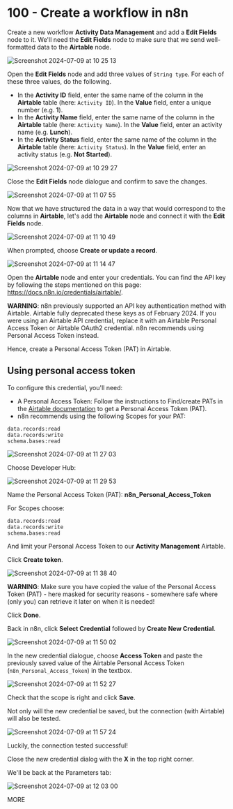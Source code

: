 # 100 - Create a workflow in n8n

Create a new workflow **Activity Data Management** and add a **Edit Fields** node to it. We'll need the **Edit Fields** node to make sure that we send well-formatted data to the **Airtable** node.

![Screenshot 2024-07-09 at 10 25 13](https://github.com/vanHeemstraSystems/n8n-airtable/assets/1499433/c33c96d9-70ed-45e1-a872-58eb4e44a708)

Open the **Edit Fields** node and add three values of ```String type```. For each of these three values, do the following.

- In the **Activity ID** field, enter the same name of the column in the **Airtable** table (here: ```Activity ID```). In the **Value** field, enter a unique number (e.g. **1**).
- In the **Activity Name** field, enter the same name of the column in the **Airtable** table (here: ```Activity Name```). In the **Value** field, enter an activity name (e.g. **Lunch**).
- In the **Activity Status** field, enter the same name of the column in the **Airtable** table (here: ```Activity Status```). In the **Value** field, enter an activity status (e.g. **Not Started**).

![Screenshot 2024-07-09 at 10 29 27](https://github.com/vanHeemstraSystems/n8n-airtable/assets/1499433/cd5ecc53-be1d-4b3f-b60c-b1ede8ba9b5f)

Close the **Edit Fields** node dialogue and confirm to save the changes. 

![Screenshot 2024-07-09 at 11 07 55](https://github.com/vanHeemstraSystems/n8n-airtable/assets/1499433/47fe3929-fe62-4af4-a1b7-3d93819e5110)

Now that we have structured the data in a way that would correspond to the columns in **Airtable**, let's add the **Airtable** node and connect it with the **Edit Fields** node.

![Screenshot 2024-07-09 at 11 10 49](https://github.com/vanHeemstraSystems/n8n-airtable/assets/1499433/15dae71b-eb65-4072-9e5f-7189ad17ac50)

When prompted, choose **Create or update a record**.

![Screenshot 2024-07-09 at 11 14 47](https://github.com/vanHeemstraSystems/n8n-airtable/assets/1499433/ac4cd592-a0ac-48b4-acca-0ae6cc7a080c)

Open the **Airtable** node and enter your credentials. You can find the API key by following the steps mentioned on this page: https://docs.n8n.io/credentials/airtable/.

**WARNING**: n8n previously supported an API key authentication method with Airtable. Airtable fully deprecated these keys as of February 2024. If you were using an Airtable API credential, replace it with an Airtable Personal Access Token or Airtable OAuth2 credential. n8n recommends using Personal Access Token instead.

Hence, create a Personal Access Token (PAT) in Airtable.

## Using personal access token
To configure this credential, you'll need:

- A Personal Access Token: Follow the instructions to Find/create PATs in the [Airtable documentation](https://support.airtable.com/docs/creating-personal-access-tokens#understanding-the-basics-of-personal-access-tokens) to get a Personal Access Token (PAT).
- n8n recommends using the following Scopes for your PAT:

```
data.records:read
data.records:write
schema.bases:read
```

![Screenshot 2024-07-09 at 11 27 03](https://github.com/vanHeemstraSystems/n8n-airtable/assets/1499433/053c59eb-543e-45e4-9553-8236a59b64e4)

Choose Developer Hub:

![Screenshot 2024-07-09 at 11 29 53](https://github.com/vanHeemstraSystems/n8n-airtable/assets/1499433/9633ed73-2ae7-4cad-a1c6-3a6c109610d6)

Name the Personal Access Token (PAT): **n8n_Personal_Access_Token**

For Scopes choose:

```
data.records:read
data.records:write
schema.bases:read
```

And limit your Personal Access Token to our **Activity Management** Airtable.

Click **Create token**.

![Screenshot 2024-07-09 at 11 38 40](https://github.com/vanHeemstraSystems/n8n-airtable/assets/1499433/33782b47-bf07-4f4c-af5a-11d46bff4639)

**WARNING**: Make sure you have copied the value of the Personal Access Token (PAT) - here masked for security reasons - somewhere safe where (only you) can retrieve it later on when it is needed!

Click **Done**.

Back in n8n, click **Select Credential** followed by **Create New Credential**.

![Screenshot 2024-07-09 at 11 50 02](https://github.com/vanHeemstraSystems/n8n-airtable/assets/1499433/ffe944c9-d979-4eb2-86d9-63b019bdea2b)

In the new credential dialogue, choose **Access Token** and paste the previously saved value of the Airtable Personal Access Token (```n8n_Personal_Access_Token```) in the textbox. 

![Screenshot 2024-07-09 at 11 52 27](https://github.com/vanHeemstraSystems/n8n-airtable/assets/1499433/109566b1-0a29-43c3-b7d4-abc84166d3dc)

Check that the scope is right and click **Save**.

Not only will the new credential be saved, but the connection (with Airtable) will also be tested.

![Screenshot 2024-07-09 at 11 57 24](https://github.com/vanHeemstraSystems/n8n-airtable/assets/1499433/74c4d272-8904-4cd1-934a-b55732315c94)

Luckily, the connection tested successful!

Close the new credential dialog with the **X** in the top right corner.

We'll be back at the Parameters tab:

![Screenshot 2024-07-09 at 12 03 00](https://github.com/vanHeemstraSystems/n8n-airtable/assets/1499433/edebb100-23f2-43c8-9401-8d04ae16f049)


 
MORE
